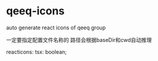 # qeeq-icons
auto generate react icons of qeeq group


一定要指定配置文件名称的  路径会根据baseDir和cwd自动推理


reacticons:
    tsx: boolean;